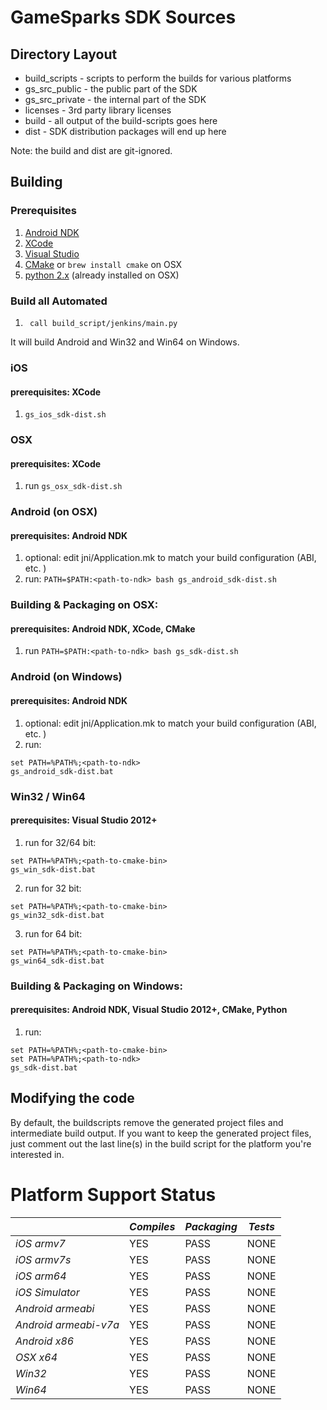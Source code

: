 # GameSparks SDK Sources

## Directory Layout
* build_scripts - scripts to perform the builds for various platforms
* gs_src_public - the public part of the SDK
* gs_src_private - the internal part of the SDK
* licenses - 3rd party library licenses
* build - all output of the build-scripts goes here
* dist - SDK distribution packages will end up here

Note: the build and dist are git-ignored.

## Building

### Prerequisites
1. [Android NDK](https://developer.android.com/tools/sdk/ndk/index.html#download)
2. [XCode](https://developer.apple.com/xcode/downloads/)
3. [Visual Studio](http://www.visualstudio.com/downloads/download-visual-studio-vs.aspx)
4. [CMake](http://www.cmake.org/download/) or ```brew install cmake``` on OSX
5. [python 2.x](https://www.python.org/downloads/) (already installed on OSX)

### Build all Automated

1. ``` call build_script/jenkins/main.py```

It will build Android and Win32 and Win64 on Windows.

### iOS
#### prerequisites: XCode

1. ```gs_ios_sdk-dist.sh```


### OSX
#### prerequisites: XCode

1. run ```gs_osx_sdk-dist.sh```


### Android (on OSX)
#### prerequisites: Android NDK

1. optional: edit jni/Application.mk to match your build configuration (ABI, etc. )
2. run: ```PATH=$PATH:<path-to-ndk> bash gs_android_sdk-dist.sh```


### Building & Packaging on OSX:
#### prerequisites: Android NDK, XCode, CMake

1. run ```PATH=$PATH:<path-to-ndk> bash gs_sdk-dist.sh```


### Android (on Windows)
#### prerequisites: Android NDK

1. optional: edit jni/Application.mk to match your build configuration (ABI, etc. )
2. run:
```
set PATH=%PATH%;<path-to-ndk>
gs_android_sdk-dist.bat
```


### Win32 / Win64
#### prerequisites: Visual Studio 2012+

1. run for 32/64 bit:
```
set PATH=%PATH%;<path-to-cmake-bin>
gs_win_sdk-dist.bat
```

2. run for 32 bit:
```
set PATH=%PATH%;<path-to-cmake-bin>
gs_win32_sdk-dist.bat
```

3. run for 64 bit:
```
set PATH=%PATH%;<path-to-cmake-bin>
gs_win64_sdk-dist.bat
```

### Building & Packaging on Windows:
#### prerequisites: Android NDK, Visual Studio 2012+, CMake, Python

1. run:
```
set PATH=%PATH%;<path-to-cmake-bin>
set PATH=%PATH%;<path-to-ndk>
gs_sdk-dist.bat
```

## Modifying the code

By default, the buildscripts remove the generated project files and intermediate build output.
If you want to keep the generated project files, just comment out the last line(s) in the build
script for the platform you're interested in.

# Platform Support Status

|                        | *Compiles* | *Packaging* | *Tests* |
|------------------------|------------|-------------|---------|
| *iOS armv7*            |    YES     |     PASS    |   NONE  |
| *iOS armv7s*           |    YES     |     PASS    |   NONE  |
| *iOS arm64*            |    YES     |     PASS    |   NONE  |
| *iOS Simulator*        |    YES     |     PASS    |   NONE  |
| *Android armeabi*      |    YES     |     PASS    |   NONE  |
| *Android armeabi-v7a*  |    YES     |     PASS    |   NONE  |
| *Android x86*          |    YES     |     PASS    |   NONE  |
| *OSX x64*              |    YES     |     PASS    |   NONE  |
| *Win32*                |    YES     |     PASS    |   NONE  |
| *Win64*                |    YES     |     PASS    |   NONE  |
